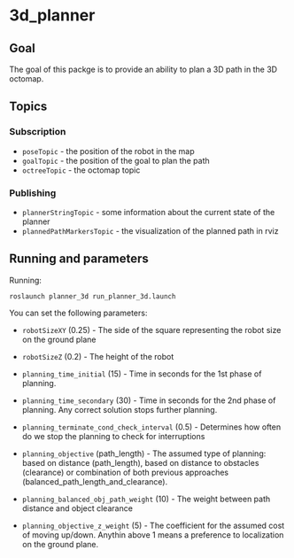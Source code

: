 # 3d_planner

## Goal

The goal of this packge is to provide an ability to plan a 3D path in the 3D octomap.

## Topics

### Subscription

* ``poseTopic`` - the position of the robot in the map
* ``goalTopic`` - the position of the goal to plan the path
* ``octreeTopic`` - the octomap topic

### Publishing

* ``plannerStringTopic`` - some information about the current state of the planner
* ``plannedPathMarkersTopic`` - the visualization of the planned path in rviz

## Running and parameters

Running:

`` roslaunch planner_3d run_planner_3d.launch ``

You can set the following parameters:

* ``robotSizeXY`` (0.25) - The side of the square representing the robot size on the ground plane
* ``robotSizeZ`` (0.2) - The height of the robot
  
* ``planning_time_initial`` (15) - Time in seconds for the 1st phase of planning.
* ``planning_time_secondary`` (30) - Time in seconds for the 2nd phase of planning. Any correct solution stops further planning.
* ``planning_terminate_cond_check_interval`` (0.5) - Determines how often do we stop the planning to check for interruptions
* ``planning_objective`` (path_length) - The assumed type of planning: based on distance (path_length), based on distance to obstacles (clearance) or combination of both previous approaches (balanced_path_length_and_clearance).
* ``planning_balanced_obj_path_weight`` (10) - The weight between path distance and object clearance
* ``planning_objective_z_weight`` (5) - The coefficient for the assumed cost of moving up/down. Anythin above 1 means a preference to localization on the ground plane.
